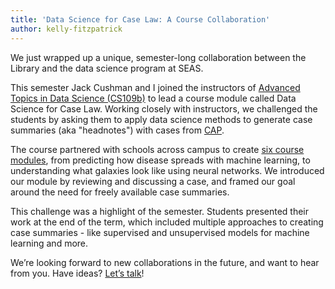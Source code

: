 ```yaml
---
title: 'Data Science for Case Law: A Course Collaboration'
author: kelly-fitzpatrick
---
```

We just wrapped up a unique, semester-long collaboration between the Library and the data science program at SEAS.

This semester Jack Cushman and I joined the instructors of [Advanced Topics in Data Science (CS109b)](https://harvard-iacs.github.io/2020-CS109B/) to lead a course module called Data Science for Case Law. Working closely with instructors, we challenged the students by asking them to apply data science methods to generate case summaries (aka "headnotes") with cases from [CAP](https://case.law/).

The course partnered with schools across campus to create [six course modules](https://harvard-iacs.github.io/2020-CS109B/pages/modules.html), from predicting how disease spreads with machine learning, to understanding what galaxies look like using neural networks. We introduced our module by reviewing and discussing a case, and framed our goal around the need for freely available case summaries.

This challenge was a highlight of the semester. Students presented their work at the end of the term, which included multiple approaches to creating case summaries - like supervised and unsupervised models for machine learning and more.

We’re looking forward to new collaborations in the future, and want to hear from you. Have ideas? [Let’s talk](https://case.law/contact/)!
